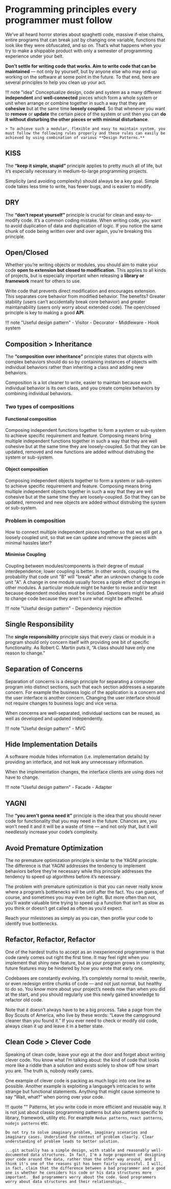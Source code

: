 # Programming principles every programmer must follow

We’ve all heard horror stories about spaghetti code, massive if-else chains, entire programs that can break just by changing one variable, functions that look like they were obfuscated, and so on. That’s what happens when you try to make a shippable product with only a semester of programming experience under your belt.

**Don’t settle for writing code that works. Aim to write code that can be maintained** — not only by yourself, but by anyone else who may end up working on the software at some point in the future. To that end, here are several principles to help you clean up your act.

!!! note "idea"
    Conceptualize design, code and system as a many different **independent** and **well-connected** pieces which form a whole system or unit when arrange or combine together in such a way that they are **cohesive** but at the same time **loosely coupled**. So that whenever you want to **remove** or **update** the certain piece of the system or unit then you can **do it without disturbing the other pieces or with minimal disturbance**.

    > To achieve such a modular, flexible and easy to maintain system, you must follow the following rules properly and these rules can easily be achieved by using combination of various **Design Patterns.**

## KISS

The **“keep it simple, stupid”** principle applies to pretty much all of life, but it’s especially necessary in medium-to-large programming projects.

Simplicity (and avoiding complexity) should always be a key goal. Simple code takes less time to write, has fewer bugs, and is easier to modify.

## DRY

The **“don’t repeat yourself”** principle is crucial for clean and easy-to-modify code. It’s a common coding mistake. When writing code, you want to avoid duplication of data and duplication of logic. If you notice the same chunk of code being written over and over again, you’re breaking this principle.

## Open/Closed

Whether you’re writing objects or modules, you should aim to make your code **open to extension but closed to modification.** This applies to all kinds of projects, but is especially important when releasing a **library or framework** meant for others to use.

Write code that prevents direct modification and encourages extension. This separates core behavior from modified behavior. The benefits? Greater stability (users can’t accidentally break core behavior) and greater maintainability (users only worry about extended code). The open/closed principle is key to making a good **API**.

!!! note "Useful design pattern"
    - Visitor
    - Decorator
    - Middleware
    - Hook system

## Composition > Inheritance

The **“composition over inheritance”** principle states that objects with complex behaviors should do so by containing instances of objects with individual behaviors rather than inheriting a class and adding new behaviors.

Composition is a lot cleaner to write, easier to maintain because each individual behavior is its own class, and you create complex behaviors by combining individual behaviors.

### Two types of compositions

#### Functional composition

Composing independent functions together to form a system or sub-system to achieve specific requirement and feature. Composing means bring multiple independent functions together in such a way that they are well cohesive but at the same time they are loosely-coupled. So that they can be updated, removed and new functions are added without distrubing the system or sub-system.

#### Object composition

Composing independent objects together to form a system or sub-system to achieve specific requirement and feature. Composing means bring multiple independent objects together in such a way that they are well cohesive but at the same time they are loosely-coupled. So that they can be updated, removed and new objects are added without distrubing the system or sub-system.

### Problem in composition

How to connect multiple independent pieces together so that we still get a loosely coupled unit, so that we can update and remove the pieces with minimal hassles later?

#### Minimise Coupling

Coupling between modules/components is their degree of mutual interdependence; lower coupling is better. In other words, coupling is the probability that code unit "B" will "break" after an unknown change to code unit "A". A change in one module usually forces a ripple effect of changes in other modules. A particular module might be harder to reuse and/or test because dependent modules must be included. Developers might be afraid to change code because they aren't sure what might be affected.

!!! note "Useful design pattern"
    - Dependency injection

## Single Responsibility

The **single responsibility** principle says that every class or module in a program should only concern itself with providing one bit of specific functionality. As Robert C. Martin puts it, “A class should have only one reason to change.”

## Separation of Concerns

Separation of concerns is a design principle for separating a computer program into distinct sections, such that each section addresses a separate concern. For example the business logic of the application is a concern and the user interface is another concern. Changing the user interface should not require changes to business logic and vice versa.

When concerns are well-separated, individual sections can be reused, as well as developed and updated independently.

!!! note "Useful design pattern"
    - MVC

## Hide Implementation Details

A software module hides information (i.e. implementation details) by providing an interface, and not leak any unnecessary information.

When the implementation changes, the interface clients are using does not have to change.

!!! note "Useful design pattern"
    - Facade
    - Adapter

## YAGNI

The **“you aren’t gonna need it”** principle is the idea that you should never code for functionality that you may need in the future. Chances are, you won’t need it and it will be a waste of time — and not only that, but it will needlessly increase your code’s complexity.

## Avoid Premature Optimization

The no premature optimization principle is similar to the YAGNI principle. The difference is that YAGNI addresses the tendency to implement behaviors before they’re necessary while this principle addresses the tendency to speed up algorithms before it’s necessary.

The problem with premature optimization is that you can never really know where a program’s bottlenecks will be until after the fact. You can guess, of course, and sometimes you may even be right. But more often than not, you’ll waste valuable time trying to speed up a function that isn’t as slow as you think or doesn’t get called as often as you’d expect.

Reach your milestones as simply as you can, then profile your code to identify true bottlenecks.

## Refactor, Refactor, Refactor

One of the hardest truths to accept as an inexperienced programmer is that code rarely comes out right the first time. It may feel right when you implement that shiny new feature, but as your program grows in complexity, future features may be hindered by how you wrote that early one.

Codebases are constantly evolving. It’s completely normal to revisit, rewrite, or even redesign entire chunks of code — and not just normal, but healthy to do so. You know more about your project’s needs now than when you did at the start, and you should regularly use this newly gained knowledge to refactor old code.

Note that it doesn’t always have to be a big process. Take a page from the Boy Scouts of America, who live by these words: “Leave the campground cleaner than you found it.” If you ever need to check or modify old code, always clean it up and leave it in a better state.

## Clean Code > Clever Code

Speaking of clean code, leave your ego at the door and forget about writing clever code. You know what I’m talking about: the kind of code that looks more like a riddle than a solution and exists solely to show off how smart you are. The truth is, nobody really cares.

One example of clever code is packing as much logic into one line as possible. Another example is exploiting a language’s intricacies to write strange but functional statements. Anything that might cause someone to say “Wait, what?” when poring over your code.

!!! quote ""
    Patterns, let you write code in more efficient and reusable way. It is not just about classic programming patterns but also patterns specific to library, framework, utility etc. For example `Redux patterns`, `react patterns`, `nodejs patterns` etc.

    Do not try to solve imaginary problem, imaginary scenarios and imaginary cases. Understand the context of problem clearly. Clear understanding of problem leads to better solution.

    ...git actually has a simple design, with stable and reasonably well-documented data structures. In fact, I'm a huge proponent of designing your code around the data, rather than the other way around, and I think it's one of the reasons git has been fairly successful. I will, in fact, claim that the difference between a bad programmer and a good one is whether he considers his code or his data structures more important. _Bad programmers worry about the code. Good programmers worry about data structures and their relationships._
